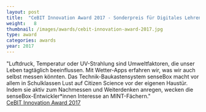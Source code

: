 ```yaml
---
layout: post
title:  "CeBIT Innovation Award 2017 - Sonderpreis für Digitales Lehren und Lernen"
weight:   8
thumbnail: /images/awards/cebit-innovation-award-2017.jpg
type: award
categories: awards
year: 2017
---
```

"Luftdruck, Temperatur oder UV-Strahlung sind Umweltfaktoren, die unser Leben tagtäglich beeinflussen. Mit Wetter-Apps erfahren wir, was wir auch selbst messen könnten. Das Technik-Baukastensystem senseBox macht vor allem in Schulklassen Lust auf Citizen Science vor der eigenen Haustür. Indem sie aktiv zum Nachmessen und Weiterdenken anregen, wecken die senseBox-Entwickler\*innen Interesse an MINT-Fächern."
<br><a href="http://www.cebitaward.de/preistraeger/preistraeger-2017/sensebox.html">CeBIT Innovation Award 2017</a>
